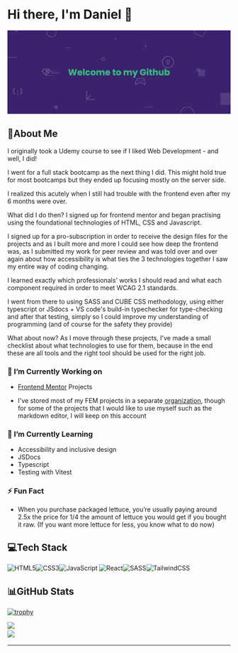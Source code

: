 # Hi there, I'm Daniel 👋

![Banner](./assets/banner.png)

## 💫About Me

I originally took a Udemy course to see if I liked Web Development - and well, I did!

I went for a full stack bootcamp as the next thing I did. This might hold true for most bootcamps but they ended up focusing mostly on the server side.

I realized this acutely when I still had trouble with the frontend even after my 6 months were over.

What did I do then? I signed up for frontend mentor and began practising using the foundational technologies of HTML, CSS and Javascript.

I signed up for a pro-subscription in order to receive the design files for the projects and as I built more and more I could see how deep the frontend was, as I submitted my work for peer review and was told over and over again about how accessibility is what ties the 3 technologies together I saw my entire way of coding changing.

I learned exactly which professionals' works I should read and what each component required in order to meet WCAG 2.1 standards.

I went from there to using SASS and CUBE CSS methodology, using either typescript or JSdocs + VS code's build-in typechecker for type-checking and after that testing, simply so I could improve my understanding of programming (and of course for the safety they provide)

What about now? As I move through these projects, I've made a small checklist about what technologies to use for them, because in the end these are all tools and the right tool should be used for the right job.

### 🔭 I’m Currently Working on

- [Frontend Mentor](https://www.frontendmentor.io/home) Projects

- I've stored most of my FEM projects in a separate [organization](https://github.com/Frontend-Mentor-Projects-Daniel), though for some of the projects that I would like to use myself such as the markdown editor, I will keep on this account

### 🌱 I’m Currently Learning

- Accessibility and inclusive design
- JSDocs
- Typescript
- Testing with Vitest

### ⚡️ Fun Fact

- When you purchase packaged lettuce, you’re usually paying around 2.5x the price for 1/4
  the amount of lettuce you would get if you bought it raw. (If you want more lettuce for less,
  you know what to do now)

## 💻Tech Stack

![HTML5](https://img.shields.io/badge/html5-%23E34F26.svg?style=for-the-badge&logo=html5&logoColor=white)![CSS3](https://img.shields.io/badge/css3-%231572B6.svg?style=for-the-badge&logo=css3&logoColor=white)![JavaScript](https://img.shields.io/badge/javascript-%23323330.svg?style=for-the-badge&logo=javascript&logoColor=%23F7DF1E)
![React](https://img.shields.io/badge/react-%2320232a.svg?style=for-the-badge&logo=react&logoColor=%2361DAFB)![SASS](https://img.shields.io/badge/SASS-hotpink.svg?style=for-the-badge&logo=SASS&logoColor=white)![TailwindCSS](https://img.shields.io/badge/tailwindcss-%2338B2AC.svg?style=for-the-badge&logo=tailwind-css&logoColor=white)

## 📊GitHub Stats

[![trophy](https://github-profile-trophy.vercel.app/?username=danielarzani)](https://github.com/ryo-ma/github-profile-trophy)

![](https://github-readme-stats.vercel.app/api?username=DanielArzani&theme=highcontrast&hide_border=false&include_all_commits=false&count_private=true)<br/>
![](https://github-readme-streak-stats.herokuapp.com/?user=DanielArzani&theme=highcontrast&hide_border=false)<br/>

<!-- ![](https://github-readme-stats.vercel.app/api/top-langs/?username=DanielArzani&theme=highcontrast&hide_border=false&include_all_commits=false&count_private=true&layout=compact) -->

---
